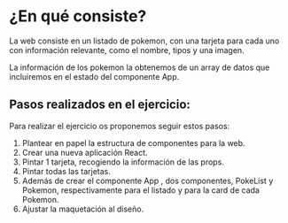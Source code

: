 # ¿En qué consiste?

La web consiste en un listado de pokemon, con una tarjeta para cada uno con información relevante, como el
nombre, tipos y una imagen.

La información de los pokemon la obtenemos de un array de datos que
incluiremos en el estado del componente App.


## Pasos  realizados en el ejercicio:

Para realizar el ejercicio os proponemos seguir estos pasos:

1. Plantear en papel la estructura de componentes para la web.
2. Crear una nueva aplicación React.
3. Pintar 1 tarjeta, recogiendo la información de las props.
4. Pintar todas las tarjetas.
5. Además de crear el componente App , dos componentes, PokeList y Pokemon,
respectivamente para el listado y para la card de cada Pokemon.
6. Ajustar la maquetación al diseño.
